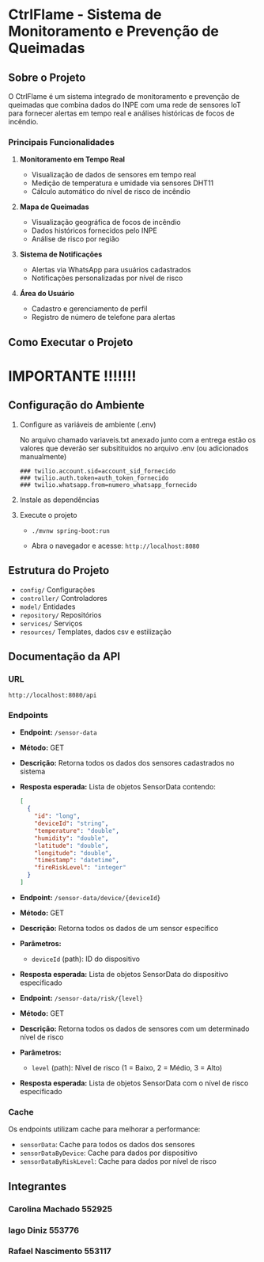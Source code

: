 # CtrlFlame - Sistema de Monitoramento e Prevenção de Queimadas

##  Sobre o Projeto

O CtrlFlame é um sistema integrado de monitoramento e prevenção de queimadas que combina dados do INPE com uma rede de sensores IoT para fornecer alertas em tempo real e análises históricas de focos de incêndio.

###  Principais Funcionalidades

1. **Monitoramento em Tempo Real**
   - Visualização de dados de sensores em tempo real
   - Medição de temperatura e umidade via sensores DHT11
   - Cálculo automático do nível de risco de incêndio

2. **Mapa de Queimadas**
   - Visualização geográfica de focos de incêndio
   - Dados históricos fornecidos pelo INPE
   - Análise de risco por região

3. **Sistema de Notificações**
   - Alertas via WhatsApp para usuários cadastrados
   - Notificações personalizadas por nível de risco

4. **Área do Usuário**
   - Cadastro e gerenciamento de perfil
   - Registro de número de telefone para alertas

## Como Executar o Projeto

# IMPORTANTE !!!!!!!

## Configuração do Ambiente

1. Configure as variáveis de ambiente (.env)

   No arquivo chamado variaveis.txt anexado junto com a entrega estão os valores que deverão ser subsitituidos no arquivo .env (ou adicionados manualmente)
   ```
   ### twilio.account.sid=account_sid_fornecido 
   ### twilio.auth.token=auth_token_fornecido
   ### twilio.whatsapp.from=numero_whatsapp_fornecido
   ```

3. Instale as dependências 


4. Execute o projeto
   - `./mvnw spring-boot:run`

   - Abra o navegador e acesse: `http://localhost:8080`



## Estrutura do Projeto

- `config/`      Configurações
- `controller/`  Controladores
- `model/`   Entidades
- `repository/` Repositórios
- `services/`  Serviços
- `resources/` Templates, dados csv e estilização


## Documentação da API

### URL
```
http://localhost:8080/api
```

### Endpoints

- **Endpoint:** `/sensor-data`
- **Método:** GET
- **Descrição:** Retorna todos os dados dos sensores cadastrados no sistema
- **Resposta esperada:** Lista de objetos SensorData contendo:
  ```json
  [
    {
      "id": "long",
      "deviceId": "string",
      "temperature": "double",
      "humidity": "double",
      "latitude": "double",
      "longitude": "double",
      "timestamp": "datetime",
      "fireRiskLevel": "integer"
    }
  ]
  ```

- **Endpoint:** `/sensor-data/device/{deviceId}`
- **Método:** GET
- **Descrição:** Retorna todos os dados de um sensor específico
- **Parâmetros:**
  - `deviceId` (path): ID do dispositivo
- **Resposta esperada:** Lista de objetos SensorData do dispositivo especificado

- **Endpoint:** `/sensor-data/risk/{level}`
- **Método:** GET
- **Descrição:** Retorna todos os dados de sensores com um determinado nível de risco
- **Parâmetros:**
  - `level` (path): Nível de risco (1 = Baixo, 2 = Médio, 3 = Alto)
- **Resposta esperada:** Lista de objetos SensorData com o nível de risco especificado

### Cache

Os endpoints utilizam cache para melhorar a performance:
- `sensorData`: Cache para todos os dados dos sensores
- `sensorDataByDevice`: Cache para dados por dispositivo
- `sensorDataByRiskLevel`: Cache para dados por nível de risco


## Integrantes

### Carolina Machado 552925
### Iago Diniz 553776
### Rafael Nascimento 553117


